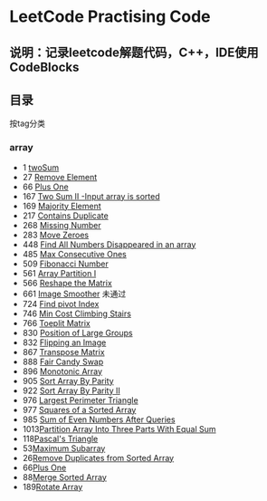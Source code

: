 ﻿# LeetCode Practising Code

##  说明：记录leetcode解题代码，C++，IDE使用CodeBlocks

## 目录
按tag分类

### array
- 1 [twoSum](array/1.cpp)
- 27 [Remove Element](array/27.cpp)
- 66 [Plus One](array/66.cpp)
- 167 [Two Sum II -Input array is sorted](array/167.cpp)
- 169 [Majority Element](array/169.cpp)
- 217 [Contains Duplicate](array/217.cpp)
- 268 [Missing Number](array/268.cpp)
- 283 [Move Zeroes](array/283.cpp)
- 448 [Find All Numbers Disappeared in an array](array/448.cpp)
- 485 [Max Consecutive Ones](array/485.cpp)
- 509 [Fibonacci Number](array/509.cpp)
- 561 [Array Partition I](array/561.cpp)
- 566 [Reshape the Matrix](array/566.cpp)
- 661 [Image Smoother](array/661.cpp) 未通过
- 724 [Find pivot Index](array/724.cpp)
- 746 [Min Cost Climbing Stairs](arary/746.cpp)
- 766 [Toeplit Matrix](array/766.cpp)
- 830 [Position of Large Groups](array/830.cpp)
- 832 [Flipping an Image](array/832.cpp)
- 867 [Transpose Matrix](array/867.cpp)
- 888 [Fair Candy Swap](array/888.cpp)
- 896 [Monotonic Array](array/896.cpp)
- 905 [Sort Array By Parity](array/905.cpp)
- 922 [Sort Array By Parity II](array/933.cpp)
- 976 [Largest Perimeter Triangle](array/976.cpp)
- 977 [Squares of a Sorted Array](array/977.cpp)
- 985 [Sum of Even Numbers After Queries](array/985.cpp)
- 1013[Partition Array Into Three Parts With Equal Sum](array/1013.cpp)
- 118[Pascal's Triangle](array/118.cpp)
- 53[Maximum Subarray](array/53.cpp)
- 26[Remove Duplicates from Sorted Array](array/26.cpp)
- 66[Plus One](array/66.cpp)
- 88[Merge Sorted Array](array/88.cpp)
- 189[Rotate Array](array/189.cpp)
